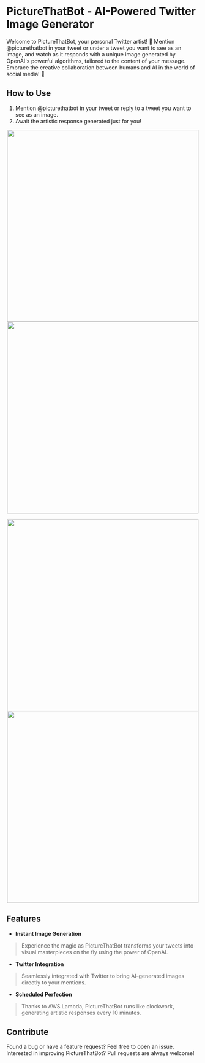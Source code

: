 # PictureThatBot - AI-Powered Twitter Image Generator

Welcome to PictureThatBot, your personal Twitter artist! 🎨 Mention @picturethatbot in your tweet or under a tweet you want to see as an image, and watch as it responds with a unique image generated by OpenAI's powerful algorithms, tailored to the content of your message. Embrace the creative collaboration between humans and AI in the world of social media! 🚀

## How to Use

1. Mention @picturethatbot in your tweet or reply to a tweet you want to see as an image.
2. Await the artistic response generated just for you!

<p align="center">
    <img src="assets/README1.png" width="500" />
    <img src="assets/README2.png" width="500" />
</p>

<p align="center">
    <img src="assets/README3.png" width="500" />
    <img src="assets/README4.png" width="500" />
</p>

## Features

- __Instant Image Generation__

<blockquote>
Experience the magic as PictureThatBot transforms your tweets into visual masterpieces on the fly using the power of OpenAI.
</blockquote>

- __Twitter Integration__

<blockquote>
Seamlessly integrated with Twitter to bring AI-generated images directly to your mentions.
</blockquote>
 
- __Scheduled Perfection__
 
<blockquote>
Thanks to AWS Lambda, PictureThatBot runs like clockwork, generating artistic responses every 10 minutes.
</blockquote>

## Contribute

Found a bug or have a feature request? Feel free to open an issue.
Interested in improving PictureThatBot? Pull requests are always welcome!
